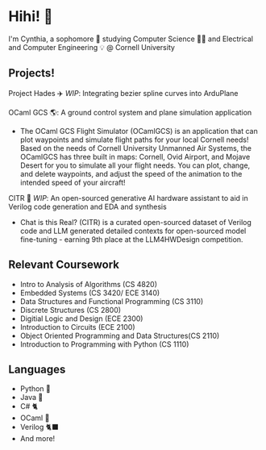 # Hihi! :wave:

I'm Cynthia, a sophomore 🥈 studying Computer Science 👩‍💻 and Electrical and Computer Engineering 💡 @ Cornell University </span>

## Projects!

Project Hades ✈️ *WIP*: Integrating bezier spline curves into ArduPlane <br>

OCaml GCS 🌎: A ground control system and plane simulation application <br>
- The OCaml GCS Flight Simulator (OCamlGCS) is an application that can plot waypoints and simulate flight paths for your local Cornell needs! Based on the needs of Cornell University Unmanned Air Systems, the OCamlGCS has three built in maps: Cornell, Ovid Airport, and Mojave Desert for you to simulate all your flight needs. You can plot, change, and delete waypoints,  and adjust the speed of the animation to the intended speed of your aircraft! <br>

CITR 🤖 *WIP*: An open-sourced generative AI hardware assistant to aid in Verilog code generation and EDA and synthesis <br>
- Chat is this Real? (CITR) is a curated open-sourced dataset of Verilog code and LLM generated detailed contexts for open-sourced model fine-tuning - earning 9th place at the LLM4HWDesign competition. <br>

## Relevant Coursework
- Intro to Analysis of Algorithms (CS 4820)
- Embedded Systems (CS 3420/ ECE 3140)
- Data Structures and Functional Programming (CS 3110)
- Discrete Structures (CS 2800)
- Digitial Logic and Design (ECE 2300)
- Introduction to Circuits (ECE 2100)
- Object Oriented Programming and Data Structures(CS 2110)
- Introduction to Programming with Python (CS 1110)

## Languages
- Python 🐍
- Java 🍵
- C# 🐈
- OCaml 🐫
- Verilog 🐈‍⬛
- And more!


